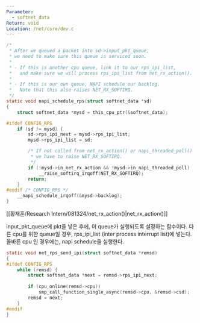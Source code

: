 ```yaml
---
Parameter:
  - softnet_data
Return: void
Location: /net/core/dev.c
---
```

```c
/*
 * After we queued a packet into sd->input_pkt_queue,
 * we need to make sure this queue is serviced soon.
 *
 * - If this is another cpu queue, link it to our rps_ipi_list,
 *   and make sure we will process rps_ipi_list from net_rx_action().
 *
 * - If this is our own queue, NAPI schedule our backlog.
 *   Note that this also raises NET_RX_SOFTIRQ.
 */
static void napi_schedule_rps(struct softnet_data *sd)
{
	struct softnet_data *mysd = this_cpu_ptr(&softnet_data);

#ifdef CONFIG_RPS
	if (sd != mysd) {
		sd->rps_ipi_next = mysd->rps_ipi_list;
		mysd->rps_ipi_list = sd;

		/* If not called from net_rx_action() or napi_threaded_poll()
		 * we have to raise NET_RX_SOFTIRQ.
		 */
		if (!mysd->in_net_rx_action && !mysd->in_napi_threaded_poll)
			__raise_softirq_irqoff(NET_RX_SOFTIRQ);
		return;
	}
#endif /* CONFIG_RPS */
	__napi_schedule_irqoff(&mysd->backlog);
}
```

[[황재훈/Research Intern/081324/net_rx_action()|net_rx_action()]]

input_pkt_queue에 pkt을 넣은 후에, 이 queue가 실행되도록 설정하는 함수이다.
다른 cpu를 위한 queue일 경우, rps_ipi_list (inter process interrupt list)에 넣는다.
올바른 cpu 인 경우에는, napi schedule을 실행한다.


```c
static void net_rps_send_ipi(struct softnet_data *remsd)
{
#ifdef CONFIG_RPS
	while (remsd) {
		struct softnet_data *next = remsd->rps_ipi_next;
		  
		if (cpu_online(remsd->cpu))
			smp_call_function_single_async(remsd->cpu, &remsd->csd);
		remsd = next;
	}
#endif
}
```